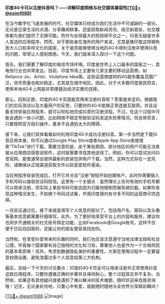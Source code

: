 **印度4G卡可以注册抖音吗？——详解印度网络与社交媒体兼容性[[TG💪+ @esim1088](https://t.me/s/esim1088)]**

在当今数字化飞速发展的时代，社交媒体已经成为我们生活中不可或缺的一部分。无论是记录生活的点滴、分享趣闻轶事，还是获取新闻资讯、结交新朋友，社交媒体都为我们提供了无限可能。而作为全球最大的短视频平台之一，抖音无疑是许多人首选的应用程序。然而，对于那些身在海外的用户来说，尤其是像印度这样拥有庞大人口和多样文化的国家，关于是否能够使用当地的4G卡顺利注册并使用抖音的问题，常常让人感到困惑。今天，我们就来深入探讨一下这个问题。

首先，我们需要了解印度的电信市场环境。印度是世界上人口最多的国家之一，其电信行业也非常发达。目前，印度市场上主要有几家主要的移动运营商，如Reliance Jio、Airtel、Vodafone Idea等。这些运营商提供的4G服务覆盖范围广泛，信号质量也相对稳定，尤其是在城市地区。因此，对于大多数印度居民而言，使用本地4G卡上网是非常便捷且经济实惠的选择。

那么，回到正题，印度的4G卡究竟能否用来注册抖音呢？答案是肯定的。根据我们的实际测试以及大量用户的反馈，只要你的4G卡能够正常连接互联网，并且设备支持安装应用程序，就可以轻松地完成抖音的注册流程。不过，在这个过程中可能会遇到一些小问题，比如网络不稳定导致验证码发送失败等情况。但总体而言，只要按照官方指引操作，基本不会遇到太大的障碍。

接下来，让我们具体看看如何利用印度4G卡成功注册抖音。第一步当然是下载抖音应用本身。你可以通过Google Play Store或者Apple App Store直接搜索“TikTok”进行下载。需要注意的是，由于某些原因，部分地区的用户可能无法直接从应用商店获取该软件，这时就需要寻找其他途径了。例如，你可以尝试访问抖音官网，那里通常会提供最新的安装包供用户下载。当然，这种方式存在一定风险，请确保从正规渠道获取文件以防恶意软件感染。

当应用程序安装完成后，打开它并点击“注册”按钮开始创建账户。此时你需要输入手机号码以接收验证码短信。这里有一个关键点：虽然理论上任何有效的手机号都可以用来注册，但实际上某些号码可能会因为归属地限制而被系统拦截。如果你发现这种情况发生，不妨换个号码试试看，毕竟印度境内有许多不同的运营商可供选择。

一旦验证通过后，接下来就是填写个人信息的部分了。包括用户名、密码以及头像等基本信息都需要仔细填写。此外，为了更好地享受平台上的内容和服务，建议你也同步开通相关的社交账号绑定功能，比如Facebook或Google账号。这样不仅便于日后找回密码，还能让你的朋友更容易找到你。

当然啦，在享受抖音带来的乐趣的同时，我们也应该注意遵守当地法律法规和社会公德。毕竟每个国家都有自己独特的文化和习俗，尊重他人也是作为一个合格网民的基本素质嘛！另外，考虑到数据隐私保护的重要性，大家在使用过程中一定要留意权限设置，避免泄露过多个人信息给第三方机构。

最后，总结一下今天的讨论要点：印度的4G卡完全可以用来注册并正常使用抖音这款应用程序。只要你遵循正确的步骤并且保持耐心，整个过程其实并不复杂。当然啦，如果还有其他疑问或者遇到了难以解决的技术难题，随时欢迎来找我咨询哦！记住，无论身处何地，只要心中有爱，就能随时随地与全世界分享精彩瞬间！

[[TG💪+ @esim1088](https://t.me/s/esim1088) ![Image](https://i.postimg.cc/4NQfJmqS/Snipaste-2025-05-13-00-14-12.png)]